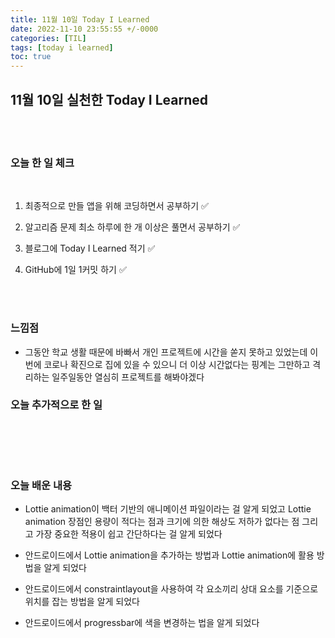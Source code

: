 ```yaml
---
title: 11월 10일 Today I Learned
date: 2022-11-10 23:55:55 +/-0000
categories: [TIL]
tags: [today i learned]
toc: true
---
```


## 11월 10일 실천한 Today I Learned

<br><br>

### 오늘 한 일 체크
<br>

1. 최종적으로 만들 앱을 위해 코딩하면서 공부하기 ✅

2. 알고리즘 문제 최소 하루에 한 개 이상은 풀면서 공부하기 ✅

3. 블로그에 Today I Learned 적기 ✅

4. GitHub에 1일 1커밋 하기 ✅

<br><br>

### 느낌점

* 그동안 학교 생활 때문에 바빠서 개인 프로젝트에 시간을 쏟지 못하고 있었는데 이번에 코로나 확진으로 집에 있을 수 있으니 더 이상 시간없다는 핑계는 그만하고 격리하는 일주일동안 열심히 프로젝트를 해봐야겠다

### 오늘 추가적으로 한 일
<br>

<br><br>

### 오늘 배운 내용

* Lottie animation이 백터 기반의 애니메이션 파일이라는 걸 알게 되었고
Lottie animation 장점인 용량이 적다는 점과 크기에 의한 해상도 저하가 없다는 점 그리고 가장 중요한 적용이 쉽고 간단하다는 걸 알게 되었다

* 안드로이드에서 Lottie animation을 추가하는 방법과 Lottie animation에 활용 방법을 알게 되었다

* 안드로이드에서 constraintlayout을 사용하여 각 요소끼리 상대 요소를 기준으로 위치를 잡는 방법을 알게 되었다

* 안드로이드에서 progressbar에 색을 변경하는 법을 알게 되었다